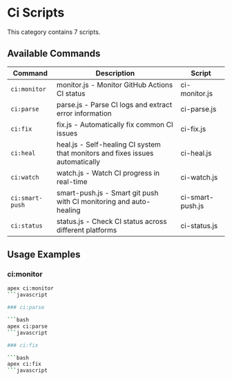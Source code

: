 # Ci Scripts

This category contains 7 scripts.

## Available Commands

| Command | Description | Script |
|---------|-------------|--------|
| `ci:monitor` | monitor.js - Monitor GitHub Actions CI status | ci-monitor.js |
| `ci:parse` | parse.js - Parse CI logs and extract error information | ci-parse.js |
| `ci:fix` | fix.js - Automatically fix common CI issues | ci-fix.js |
| `ci:heal` | heal.js - Self-healing CI system that monitors and fixes issues automatically | ci-heal.js |
| `ci:watch` | watch.js - Watch CI progress in real-time | ci-watch.js |
| `ci:smart-push` | smart-push.js - Smart git push with CI monitoring and auto-healing | ci-smart-push.js |
| `ci:status` | status.js - Check CI status across different platforms | ci-status.js |

## Usage Examples

### ci:monitor

```bash
apex ci:monitor
```javascript

### ci:parse

```bash
apex ci:parse
```javascript

### ci:fix

```bash
apex ci:fix
```javascript

